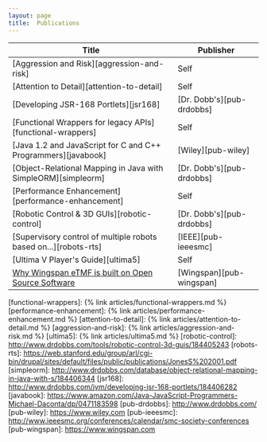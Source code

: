 ```yaml
---
layout: page
title:  Publications
---
```


| Title                                                                 | Publisher                 |
|-----------------------------------------------------------------------| --------------------------|
| [Aggression and Risk][aggression-and-risk]                            | Self                      |
| [Attention to Detail][attention-to-detail]                            | Self                      |
| [Developing JSR-168 Portlets][jsr168]                                 | [Dr. Dobb's][pub-drdobbs] |
| [Functional Wrappers for legacy APIs][functional-wrappers]            | Self                      |
| [Java 1.2 and JavaScript for C and C++ Programmers][javabook]         | [Wiley][pub-wiley]        |
| [Object-Relational Mapping in Java with SimpleORM][simpleorm]         | [Dr. Dobb's][pub-drdobbs] |
| [Performance Enhancement][performance-enhancement]                    | Self                      |
| [Robotic Control & 3D GUIs][robotic-control]                          | [Dr. Dobb's][pub-drdobbs] |
| [Supervisory control of multiple robots based on...][robots-rts]      | [IEEE][pub-ieeesmc]       |
| [Ultima V Player's Guide][ultima5]                                    | Self                      |
| [Why Wingspan eTMF is built on Open Source Software][why-open-source] | [Wingspan][pub-wingspan]  |

[why-open-source]: https://www.wingspan.com/why-wingspan-etmf-is-built-on-open-source-software-not-documentum-or-sharepoint/
[functional-wrappers]: {% link articles/functional-wrappers.md %}
[performance-enhancement]: {% link articles/performance-enhancement.md %}
[attention-to-detail]: {% link articles/attention-to-detail.md %}
[aggression-and-risk]: {% link articles/aggression-and-risk.md %}
[ultima5]: {% link articles/ultima5.md %}
[robotic-control]: http://www.drdobbs.com/tools/robotic-control-3d-guis/184405243
[robots-rts]: https://web.stanford.edu/group/arl/cgi-bin/drupal/sites/default/files/public/publications/JonesS%202001.pdf
[simpleorm]: http://www.drdobbs.com/database/object-relational-mapping-in-java-with-s/184406344
[jsr168]: http://www.drdobbs.com/jvm/developing-jsr-168-portlets/184406282
[javabook]: https://www.amazon.com/Java-JavaScript-Programmers-Michael-Daconta/dp/0471183598
[pub-drdobbs]: http://www.drdobbs.com/
[pub-wiley]: https://www.wiley.com
[pub-ieeesmc]: http://www.ieeesmc.org/conferences/calendar/smc-society-conferences
[pub-wingspan]: https://www.wingspan.com